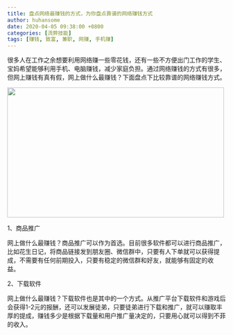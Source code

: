 ```yaml
---
title: 盘点网络最赚钱的方式，为你盘点靠谱的网络赚钱方式
author: huhansome
date: 2020-04-05 09:38:00 +0800
categories: [流弊技能]
tags: [赚钱, 致富, 兼职, 网赚, 手机赚]
---
```



很多人在工作之余想要利用网络赚一些零花钱，还有一些不方便出门工作的学生、宝妈希望能够利用手机、电脑赚钱，减少家庭负担。通过网络赚钱的方式有很多，但网上赚钱有真有假，网上做什么最赚钱？下面盘点下比较靠谱的网络赚钱方式。

<img alt="" src="http://www.jinduoxia.com.cn/d/file/2020-10-08/2d80fb729b5df0015d79674b0949ebc7.jpg" style="width: 500px; height: 300px;"/>

1、商品推广

网上做什么最赚钱？商品推广可以作为首选。目前很多软件都可以进行商品推广，比如花生日记，将商品链接发到朋友圈、微信群中，只要有人下单就可以获得提成，不需要有任何前期投入，只要有稳定的微信群和好友，就能够有固定的收益。 

2、下载软件

网上做什么最赚钱？下载软件也是其中的一个方式。从推广平台下载软件和游戏后会获得1-2元的报酬，还可以发展徒弟，只要徒弟进行下载和推广，就可以赚取丰厚的提成，赚钱多少是根据下载量和用户推广量决定的，只要用心就可以得到不菲的收入。
